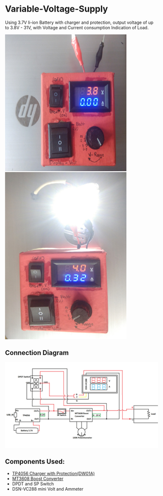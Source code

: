 # Variable-Voltage-Supply
Using 3.7V li-ion Battery with charger and protection, output voltage of up to 3.8V - 31V, with Voltage and Current consumption Indication of Load.

![](https://github.com/anoopcc99/Variable-Voltage-Supply/blob/main/Diagram/VSupply1.jpg)
![](https://github.com/anoopcc99/Variable-Voltage-Supply/blob/main/Diagram/VSupply2.jpg)

## Connection Diagram
![](https://github.com/anoopcc99/Variable-Voltage-Supply/blob/main/Diagram/Variable_Supply2.jpg)

## Components Used:
* [TP4056 Charger with Protection(DW01A)](https://uca8f65655a568684f25cebb803e.dl.dropboxusercontent.com/cd/0/inline2/BBx37ek01HWHPLkmEaZQFwq-ahPXSVn02EvS1ULSSmxdpQen2iUyHD_pqOkWoiKZTcCpAmc8v4L0oTuxdvE6laOYG6k4bXMN9vLoEs4m9FwHkFhhzvKbFn_gh8kRkhfalJIa_C62Ru197J4GUHvi9-oJ0JSI600ZgR6SzCylNYMsinUUgQiwM84OD4gM857yduQdKDlPSy0D6SoObi9FyIQdhFF0BvbEjNd5TpjiVpW94YKR_6lHCXa5vj45G_uSN3N2OgqehDDTLaPUxwHC-cBHcD4MFVwLQPqCshVVeTNnr5uAS5M8mBm5sXtQg53PblaHETCASf-PZTSnKEnDvXYP/file#)
* [MT3608 Boost Converter](https://datasheetspdf.com/pdf-file/909246/AEROSEMI/MT3608/1)
* DPDT and SP Switch
* DSN-VC288 mini Volt and Ammeter
